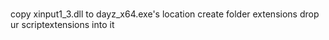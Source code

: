 #
copy xinput1_3.dll to dayz_x64.exe's location
create folder extensions
drop ur scriptextensions into it
